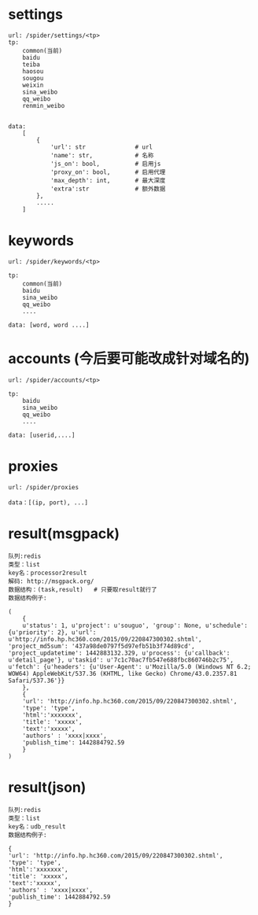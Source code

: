 # settings

    url: /spider/settings/<tp>
    tp:
        common(当前)
        baidu
        teiba
        haosou
        sougou
        weixin
        sina_weibo
        qq_weibo
        renmin_weibo


    data:
        [
            {
                'url': str              # url
                'name': str,            # 名称
                'js_on': bool,          # 启用js
                'proxy_on': bool,       # 启用代理
                'max_depth': int,       # 最大深度
                'extra':str             # 额外数据
            },
            .....
        ]

# keywords

    url: /spider/keywords/<tp>

    tp:
        common(当前)
        baidu
        sina_weibo
        qq_weibo
        ....

    data: [word, word ....]


# accounts  (今后要可能改成针对域名的)

    url: /spider/accounts/<tp>

    tp:
        baidu
        sina_weibo
        qq_weibo
        ....

    data: [userid,....]


# proxies

    url: /spider/proxies

    data：[(ip, port), ...]


# result(msgpack)

    队列:redis
    类型：list
    key名：processor2result
    解码: http://msgpack.org/
    数据结构：(task,result)   # 只要取result就行了
    数据结构例子:

    (
        {
        u'status': 1, u'project': u'souguo', 'group': None, u'schedule': {u'priority': 2}, u'url': u'http://info.hp.hc360.com/2015/09/220847300302.shtml', 'project_md5sum': '437a98de0797f5d97efb51b3f74d89cd', 'project_updatetime': 1442883132.329, u'process': {u'callback': u'detail_page'}, u'taskid': u'7c1c70ac7fb547e688fbc860746b2c75', u'fetch': {u'headers': {u'User-Agent': u'Mozilla/5.0 (Windows NT 6.2; WOW64) AppleWebKit/537.36 (KHTML, like Gecko) Chrome/43.0.2357.81 Safari/537.36'}}
        },
        {
        'url': 'http://info.hp.hc360.com/2015/09/220847300302.shtml',
        'type': 'type',
        'html':'xxxxxxx',
        'title': 'xxxxx',
        'text':'xxxxx',
        'authors' : 'xxxx|xxxx',
        'publish_time': 1442884792.59
        }
    )

# result(json)

    队列:redis
    类型：list
    key名：udb_result
    数据结构例子:

    {
    'url': 'http://info.hp.hc360.com/2015/09/220847300302.shtml',
    'type': 'type',
    'html':'xxxxxxx',
    'title': 'xxxxx',
    'text':'xxxxx',
    'authors' : 'xxxx|xxxx',
    'publish_time': 1442884792.59
    }
